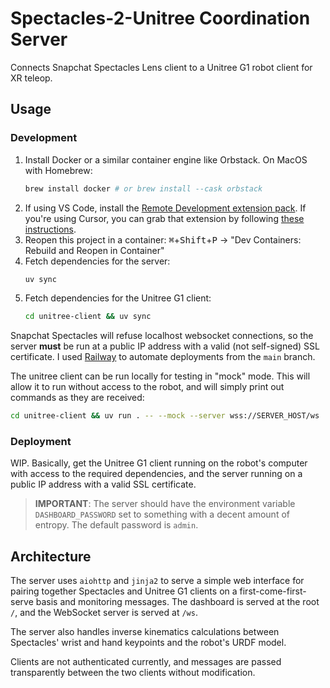 # Spectacles-2-Unitree Coordination Server

Connects Snapchat Spectacles Lens client to a Unitree G1 robot client for XR teleop.

## Usage

### Development

1. Install Docker or a similar container engine like Orbstack. On MacOS with Homebrew:
   ```sh
   brew install docker # or brew install --cask orbstack
   ```
2. If using VS Code, install the [Remote Development extension pack](vscode:extension/ms-vscode-remote.vscode-remote-extensionpack). If you're using Cursor, you can grab that extension by following [these instructions](https://www.cursor.com/en/how-to-install-extension).
3. Reopen this project in a container: <kbd>⌘</kbd>+<kbd>Shift</kbd>+<kbd>P</kbd> -> "Dev Containers: Rebuild and Reopen in Container"
4. Fetch dependencies for the server:
   ```sh
   uv sync
   ```
5. Fetch dependencies for the Unitree G1 client:
   ```sh
   cd unitree-client && uv sync
   ```

Snapchat Spectacles will refuse localhost websocket connections, so the server **must** be run at a public IP address with a valid (not self-signed) SSL certificate. I used [Railway](https://railway.com) to automate deployments from the `main` branch.

The unitree client can be run locally for testing in "mock" mode. This will allow it to run without access to the robot, and will simply print out commands as they are received:
```sh
cd unitree-client && uv run . -- --mock --server wss://SERVER_HOST/ws
```

### Deployment

WIP. Basically, get the Unitree G1 client running on the robot's computer with access to the required dependencies, and the server running on a public IP address with a valid SSL certificate.

> **IMPORTANT**: The server should have the environment variable `DASHBOARD_PASSWORD` set to something with a decent amount of entropy. The default password is `admin`.

## Architecture

The server uses `aiohttp` and `jinja2` to serve a simple web interface for pairing together Spectacles and Unitree G1 clients on a first-come-first-serve basis and monitoring messages. The dashboard is served at the root `/`, and the WebSocket server is served at `/ws`.

The server also handles inverse kinematics calculations between Spectacles' wrist and hand keypoints and the robot's URDF model.

Clients are not authenticated currently, and messages are passed transparently between the two clients without modification.
